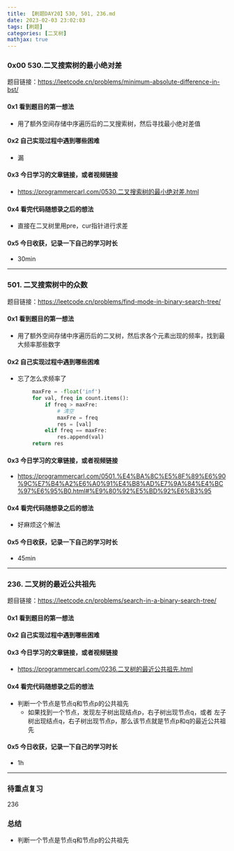 ```yaml
---
title: 【刷题DAY20】530, 501, 236.md
date: 2023-02-03 23:02:03
tags: [刷题] 
categories: [二叉树]
mathjax: true 
---
```


### 0x00 530.二叉搜索树的最小绝对差 
题目链接：https://leetcode.cn/problems/minimum-absolute-difference-in-bst/

#### 0x1 看到题目的第一想法   
- 用了额外空间存储中序遍历后的二叉搜索树，然后寻找最小绝对差值

#### 0x2 自己实现过程中遇到哪些困难  
- 漏

#### 0x3 今日学习的文章链接，或者视频链接
- https://programmercarl.com/0530.二叉搜索树的最小绝对差.html

#### 0x4 看完代码随想录之后的想法 
- 直接在二叉树里用pre，cur指针进行求差

#### 0x5 今日收获，记录一下自己的学习时长
- 30min

--- 

### 501. 二叉搜索树中的众数
题目链接：https://leetcode.cn/problems/find-mode-in-binary-search-tree/

#### 0x1 看到题目的第一想法   
- 用了额外空间存储中序遍历后的二叉树，然后求各个元素出现的频率，找到最大频率那些数字

#### 0x2 自己实现过程中遇到哪些困难  
- 忘了怎么求频率了
```python
        maxFre = -float('inf')
        for val, freq in count.items():
            if freq > maxFre:
                # 清空
                maxFre = freq
                res = [val]
            elif freq == maxFre:
                res.append(val)
        return res
```

#### 0x3 今日学习的文章链接，或者视频链接
- https://programmercarl.com/0501.%E4%BA%8C%E5%8F%89%E6%90%9C%E7%B4%A2%E6%A0%91%E4%B8%AD%E7%9A%84%E4%BC%97%E6%95%B0.html#%E9%80%92%E5%BD%92%E6%B3%95

#### 0x4 看完代码随想录之后的想法 
- 好麻烦这个解法

#### 0x5 今日收获，记录一下自己的学习时长
- 45min

--- 

### 236. 二叉树的最近公共祖先
题目链接：https://leetcode.cn/problems/search-in-a-binary-search-tree/

#### 0x1 看到题目的第一想法   

#### 0x2 自己实现过程中遇到哪些困难  

#### 0x3 今日学习的文章链接，或者视频链接
- https://programmercarl.com/0236.二叉树的最近公共祖先.html

#### 0x4 看完代码随想录之后的想法 
- 判断一个节点是节点q和节点p的公共祖先
    - 如果找到一个节点，发现左子树出现结点p，右子树出现节点q，或者 左子树出现结点q，右子树出现节点p，那么该节点就是节点p和q的最近公共祖先

#### 0x5 今日收获，记录一下自己的学习时长
- 1h

--- 

### 待重点复习   
236

### 总结   
- 判断一个节点是节点q和节点p的公共祖先